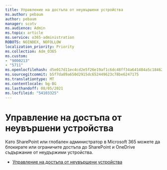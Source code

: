 ```yaml
---
title: Управление на достъпа от неувършени устройства
ms.author: pebaum
author: pebaum
manager: scotv
ms.audience: Admin
ms.topic: article
ms.service: o365-administration
ROBOTS: NOINDEX, NOFOLLOW
localization_priority: Priority
ms.collection: Adm_O365
ms.custom:
- "9000213"
- "5711"
ms.openlocfilehash: d5e017d11ec4cd2e5f26e19af1c6dc48ff34a641484a5c184625070253885354
ms.sourcegitcommit: b5f7da89a650d2915dc652449623c78be6247175
ms.translationtype: MT
ms.contentlocale: bg-BG
ms.lasthandoff: 08/05/2021
ms.locfileid: "54103325"
---
```

# <a name="control-access-from-unmanaged-devices"></a>Управление на достъпа от неувършени устройства

Като SharePoint или глобален администратор в Microsoft 365 можете да блокирате или ограничите достъпа до SharePoint и OneDrive съдържание от неудържими устройства.

- [Управление на достъпа от неувършени устройства](https://docs.microsoft.com/sharepoint/control-access-from-unmanaged-devices)
